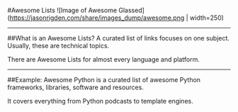 #Awesome Lists
![Image of Awesome Glassed](https://jasonrigden.com/share/images_dump/awesome.png | width=250)

---
##What is an Awesome Lists?
A curated list of links focuses on one subject. Usually, these are technical topics.

There are Awesome Lists for almost every language and platform.

---
##Example:
Awesome Python is a  curated list of awesome Python frameworks, libraries, software and resources. 

It covers everything from Python podcasts to template engines.


